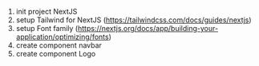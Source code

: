 1. init project NextJS
2. setup Tailwind for NextJS (https://tailwindcss.com/docs/guides/nextjs)
3. setup Font family (https://nextjs.org/docs/app/building-your-application/optimizing/fonts)
4. create component navbar
5. create component Logo
